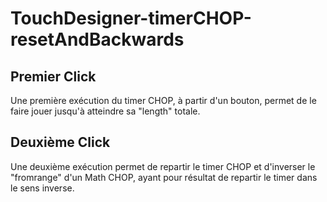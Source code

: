# TouchDesigner-timerCHOP-resetAndBackwards
## Premier Click
 Une première exécution du timer CHOP, à partir d'un bouton, permet de le faire jouer jusqu'à atteindre sa "length" totale.
 ## Deuxième Click
 Une deuxième exécution permet de repartir le timer CHOP et d'inverser le "fromrange" d'un Math CHOP, ayant pour résultat de repartir le timer dans le sens inverse.
